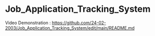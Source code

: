# Job_Application_Tracking_System

Video Demonstration  : https://github.com/24-02-2003/Job_Application_Tracking_System/edit/main/README.md
